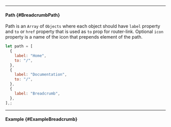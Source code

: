 ___

#### Path {#BreadcrumbPath}

Path is an `Array` of `Objects` where each object should have `label` property and `to` or `href` property that is used as `to` prop for router-link. Optional `icon` property is a name of the icon that prepends element of the path.

``` javascript
let path = [
  {
    label: "Home",
    to: "/",
  },
  {
    label: "Documentation",
    to: "/",
  },
  {
    label: "Breadcrumb",
  },
],;
```

---

#### Example {#ExampleBreadcrumb}

<example name="ExampleBreadcrumb" auto-show-code></example>
